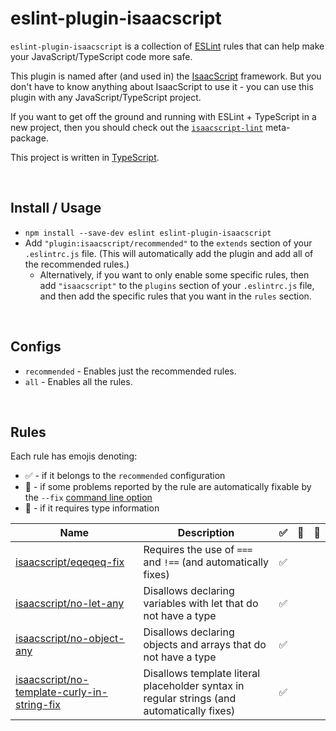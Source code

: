 # eslint-plugin-isaacscript

`eslint-plugin-isaacscript` is a collection of [ESLint](https://eslint.org/) rules that can help make your JavaScript/TypeScript code more safe.

This plugin is named after (and used in) the [IsaacScript](https://isaacscript.github.io/) framework. But you don't have to know anything about IsaacScript to use it - you can use this plugin with any JavaScript/TypeScript project.

If you want to get off the ground and running with ESLint + TypeScript in a new project, then you should check out the [`isaacscript-lint`](https://github.com/IsaacScript/isaacscript-lint) meta-package.

This project is written in [TypeScript](https://www.typescriptlang.org/).

<br>

## Install / Usage

- `npm install --save-dev eslint eslint-plugin-isaacscript`
- Add `"plugin:isaacscript/recommended"` to the `extends` section of your `.eslintrc.js` file. (This will automatically add the plugin and add all of the recommended rules.)
  - Alternatively, if you want to only enable some specific rules, then add `"isaacscript"` to the `plugins` section of your `.eslintrc.js` file, and then add the specific rules that you want in the `rules` section.

<br>

## Configs

- `recommended` - Enables just the recommended rules.
- `all` - Enables all the rules.

<br>

## Rules

Each rule has emojis denoting:

- :white_check_mark: - if it belongs to the `recommended` configuration
- :wrench: - if some problems reported by the rule are automatically fixable by the `--fix` [command line option](https://eslint.org/docs/user-guide/command-line-interface#fixing-problems)
- :thought_balloon: - if it requires type information

<!-- Do not manually modify RULES_TABLE section. Instead, run: npm run generate-rules-table -->
<!-- RULES_TABLE -->

| Name                                                                                      | Description                                                                                | :white_check_mark: | :wrench: | :thought_balloon: |
| ----------------------------------------------------------------------------------------- | ------------------------------------------------------------------------------------------ | ------------------ | -------- | ----------------- |
| [isaacscript/eqeqeq-fix](docs/rules/eqeqeq-fix)                                           | Requires the use of `===` and `!==` (and automatically fixes)                              | :white_check_mark: |          |                   |
| [isaacscript/no-let-any](docs/rules/no-let-any)                                           | Disallows declaring variables with let that do not have a type                             | :white_check_mark: |          |                   |
| [isaacscript/no-object-any](docs/rules/no-object-any)                                     | Disallows declaring objects and arrays that do not have a type                             | :white_check_mark: |          |                   |
| [isaacscript/no-template-curly-in-string-fix](docs/rules/no-template-curly-in-string-fix) | Disallows template literal placeholder syntax in regular strings (and automatically fixes) | :white_check_mark: |          |                   |

<!-- /RULES_TABLE -->

<br>
